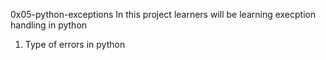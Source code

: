 0x05-python-exceptions
In this project learners will be learning execption handling in python
1. Type of errors in python

